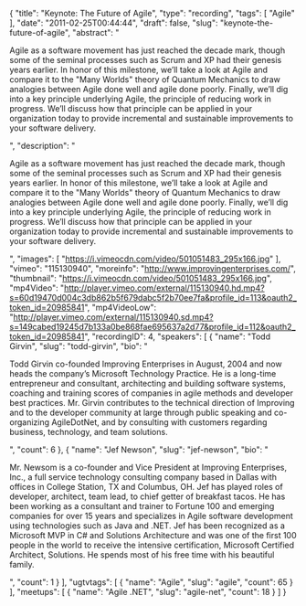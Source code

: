{
  "title": "Keynote: The Future of Agile",
  "type": "recording",
  "tags": [
    "Agile"
  ],
  "date": "2011-02-25T00:44:44",
  "draft": false,
  "slug": "keynote-the-future-of-agile",
  "abstract": "<p>Agile as a software movement has just reached the decade mark, though some of the seminal processes such as Scrum and XP had their genesis years earlier. In honor of this milestone, we&rsquo;ll take a look at Agile and compare it to the \"Many Worlds\" theory of Quantum Mechanics to draw analogies between Agile done well and agile done poorly. Finally, we&rsquo;ll dig into a key principle underlying Agile, the principle of reducing work in progress. We&rsquo;ll discuss how that principle can be applied in your organization today to provide incremental and sustainable improvements to your software delivery.</p>",
  "description": "<p>Agile as a software movement has just reached the decade mark, though some of the seminal processes such as Scrum and XP had their genesis years earlier. In honor of this milestone, we&rsquo;ll take a look at Agile and compare it to the \"Many Worlds\" theory of Quantum Mechanics to draw analogies between Agile done well and agile done poorly. Finally, we&rsquo;ll dig into a key principle underlying Agile, the principle of reducing work in progress. We&rsquo;ll discuss how that principle can be applied in your organization today to provide incremental and sustainable improvements to your software delivery.</p>",
  "images": [
    "https://i.vimeocdn.com/video/501051483_295x166.jpg"
  ],
  "vimeo": "115130940",
  "moreinfo": "http://www.improvingenterprises.com/",
  "thumbnail": "https://i.vimeocdn.com/video/501051483_295x166.jpg",
  "mp4Video": "http://player.vimeo.com/external/115130940.hd.mp4?s=60d19470d004c3db862b5f679dabc5f2b70ee7fa&profile_id=113&oauth2_token_id=20985841",
  "mp4VideoLow": "http://player.vimeo.com/external/115130940.sd.mp4?s=149cabed19245d7b133a0be868fae695637a2d77&profile_id=112&oauth2_token_id=20985841",
  "recordingID": 4,
  "speakers": [
    {
      "name": "Todd Girvin",
      "slug": "todd-girvin",
      "bio": "<p>Todd Girvin co-founded Improving Enterprises in August, 2004 and now heads the company’s Microsoft Technology Practice. He is a long-time entrepreneur and consultant, architecting and building software systems, coaching and training scores of companies in agile methods and developer best practices. Mr. Girvin contributes to the technical direction of Improving and to the developer community at large through public speaking and co-organizing AgileDotNet, and by consulting with customers regarding business, technology, and team solutions.</p>",
      "count": 6
    },
    {
      "name": "Jef Newson",
      "slug": "jef-newson",
      "bio": "<p>Mr. Newsom is a co-founder and Vice President at Improving Enterprises, Inc., a full service technology consulting company based in Dallas with offices in College Station, TX and Columbus, OH. Jef has played roles of developer, architect, team lead, to chief getter of breakfast tacos. He has been working as a consultant and trainer to Fortune 100 and emerging companies for over 15 years and specializes in Agile software development using technologies such as Java and .NET. Jef has been recognized as a Microsoft MVP in C# and Solutions Architecture and was one of the first 100 people in the world to receive the intensive certification, Microsoft Certified Architect, Solutions. He spends most of his free time with his beautiful family.</p>",
      "count": 1
    }
  ],
  "ugtvtags": [
    {
      "name": "Agile",
      "slug": "agile",
      "count": 65
    }
  ],
  "meetups": [
    {
      "name": "Agile .NET",
      "slug": "agile-net",
      "count": 18
    }
  ]
}